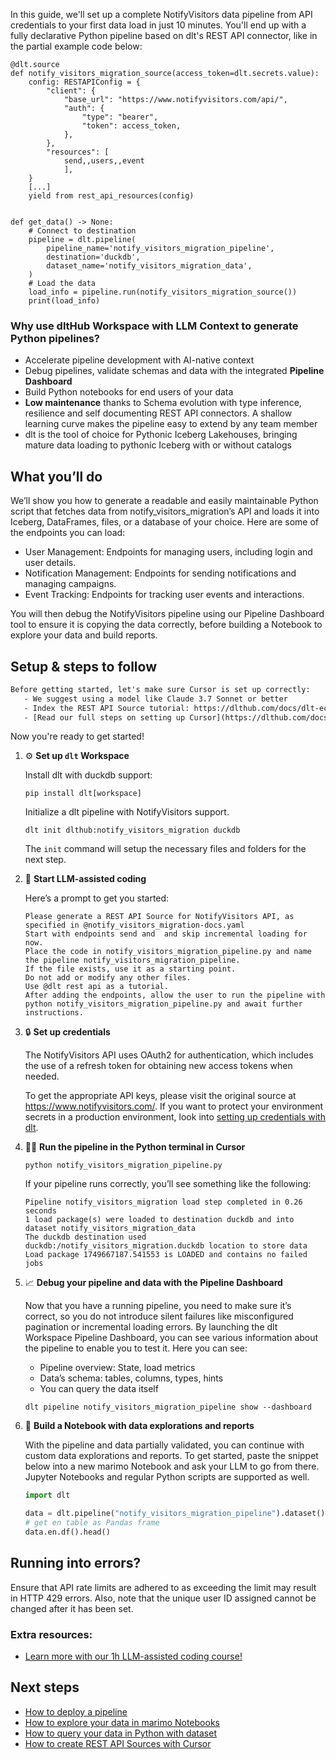 In this guide, we'll set up a complete NotifyVisitors data pipeline from API credentials to your first data load in just 10 minutes. You'll end up with a fully declarative Python pipeline based on dlt's REST API connector, like in the partial example code below:

```python-outcome
@dlt.source
def notify_visitors_migration_source(access_token=dlt.secrets.value):
    config: RESTAPIConfig = {
        "client": {
            "base_url": "https://www.notifyvisitors.com/api/",
            "auth": {
                "type": "bearer",
                "token": access_token,
            },
        },
        "resources": [
            send,,users,,event
            ],
    }
    [...]
    yield from rest_api_resources(config)


def get_data() -> None:
    # Connect to destination
    pipeline = dlt.pipeline(
        pipeline_name='notify_visitors_migration_pipeline',
        destination='duckdb',
        dataset_name='notify_visitors_migration_data', 
    )
    # Load the data
    load_info = pipeline.run(notify_visitors_migration_source())
    print(load_info) 
```

### Why use dltHub Workspace with LLM Context to generate Python pipelines?

- Accelerate pipeline development with AI-native context
- Debug pipelines, validate schemas and data with the integrated **Pipeline Dashboard**
- Build Python notebooks for end users of your data
- **Low maintenance** thanks to Schema evolution with type inference, resilience and self documenting REST API connectors. A shallow learning curve makes the pipeline easy to extend by any team member
- dlt is the tool of choice for Pythonic Iceberg Lakehouses, bringing mature data loading to pythonic Iceberg with or without catalogs

## What you’ll do

We’ll show you how to generate a readable and easily maintainable Python script that fetches data from notify_visitors_migration’s API and loads it into Iceberg, DataFrames, files, or a database of your choice. Here are some of the endpoints you can load:

- User Management: Endpoints for managing users, including login and user details.
- Notification Management: Endpoints for sending notifications and managing campaigns.
- Event Tracking: Endpoints for tracking user events and interactions.

You will then debug the NotifyVisitors pipeline using our Pipeline Dashboard tool to ensure it is copying the data correctly, before building a Notebook to explore your data and build reports.

## Setup & steps to follow

```default
Before getting started, let's make sure Cursor is set up correctly:
   - We suggest using a model like Claude 3.7 Sonnet or better
   - Index the REST API Source tutorial: https://dlthub.com/docs/dlt-ecosystem/verified-sources/rest_api/ and add it to context as **@dlt rest api**
   - [Read our full steps on setting up Cursor](https://dlthub.com/docs/dlt-ecosystem/llm-tooling/cursor-restapi#23-configuring-cursor-with-documentation)
```

Now you're ready to get started!

1. ⚙️ **Set up `dlt` Workspace**
    
    Install dlt with duckdb support:
    ```shell
    pip install dlt[workspace]
    ```

    Initialize a dlt pipeline with NotifyVisitors support.
    ```shell
    dlt init dlthub:notify_visitors_migration duckdb
    ```

    The `init` command will setup the necessary files and folders for the next step.
    
2. 🤠 **Start LLM-assisted coding**
    
    Here’s a prompt to get you started:
    
    ```prompt
    Please generate a REST API Source for NotifyVisitors API, as specified in @notify_visitors_migration-docs.yaml 
    Start with endpoints send and  and skip incremental loading for now. 
    Place the code in notify_visitors_migration_pipeline.py and name the pipeline notify_visitors_migration_pipeline. 
    If the file exists, use it as a starting point. 
    Do not add or modify any other files. 
    Use @dlt rest api as a tutorial. 
    After adding the endpoints, allow the user to run the pipeline with python notify_visitors_migration_pipeline.py and await further instructions.
    ```

    
3. 🔒 **Set up credentials** 
    
    The NotifyVisitors API uses OAuth2 for authentication, which includes the use of a refresh token for obtaining new access tokens when needed.
    
    To get the appropriate API keys, please visit the original source at https://www.notifyvisitors.com/.
    If you want to protect your environment secrets in a production environment, look into [setting up credentials with dlt](https://dlthub.com/docs/walkthroughs/add_credentials).
    
4. 🏃‍♀️ **Run the pipeline in the Python terminal in Cursor**
    
    ```shell
    python notify_visitors_migration_pipeline.py
    ```
    
    If your pipeline runs correctly, you’ll see something like the following:
    
    ```shell
    Pipeline notify_visitors_migration load step completed in 0.26 seconds
    1 load package(s) were loaded to destination duckdb and into dataset notify_visitors_migration_data
    The duckdb destination used duckdb:/notify_visitors_migration.duckdb location to store data
    Load package 1749667187.541553 is LOADED and contains no failed jobs
    ```
    
5. 📈 **Debug your pipeline and data with the Pipeline Dashboard**

    Now that you have a running pipeline, you need to make sure it’s correct, so you do not introduce silent failures like misconfigured pagination or incremental loading errors. By launching the dlt Workspace Pipeline Dashboard, you can see various information about the pipeline to enable you to test it. Here you can see:
    - Pipeline overview: State, load metrics
    - Data’s schema: tables, columns, types, hints
    - You can query the data itself
    
    ```shell
    dlt pipeline notify_visitors_migration_pipeline show --dashboard
    ```
    
6. 🐍 **Build a Notebook with data explorations and reports**

    With the pipeline and data partially validated, you can continue with custom data explorations and reports. To get started, paste the snippet below into a new marimo Notebook and ask your LLM to go from there. Jupyter Notebooks and regular Python scripts are supported as well.

    
    ```python
    import dlt

   data = dlt.pipeline("notify_visitors_migration_pipeline").dataset()
   # get en table as Pandas frame
   data.en.df().head()
    ```

## Running into errors?

Ensure that API rate limits are adhered to as exceeding the limit may result in HTTP 429 errors. Also, note that the unique user ID assigned cannot be changed after it has been set.

### Extra resources:

- [Learn more with our 1h LLM-assisted coding course!](https://www.youtube.com/watch?v=GGid70rnJuM)

## Next steps

- [How to deploy a pipeline](https://dlthub.com/docs/walkthroughs/deploy-a-pipeline)
- [How to explore your data in marimo Notebooks](https://dlthub.com/docs/general-usage/dataset-access/marimo)
- [How to query your data in Python with dataset](https://dlthub.com/docs/general-usage/dataset-access/dataset)
- [How to create REST API Sources with Cursor](https://dlthub.com/docs/dlt-ecosystem/llm-tooling/cursor-restapi)